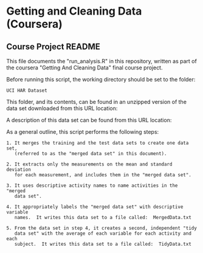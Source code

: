 
# Getting and Cleaning Data (Coursera)
## Course Project README

This file documents the "run_analysis.R" in this repository, written as part 
of the coursera "Getting And Cleaning Data" final course project.

Before running this script, the working directory should be set to the folder:

    UCI HAR Dataset
    
This folder, and its contents, can be found in an unzipped version of the data
set downloaded from this URL location: [](https://d396qusza40orc.cloudfront.net/getdata%2Fprojectfiles%2FUCI%20HAR%20Dataset.zip)

A description of this data set can be found from this URL location: [](http://archive.ics.uci.edu/ml/datasets/Human+Activity+Recognition+Using+Smartphones)

As a general outline, this script performs the following steps:

    1. It merges the training and the test data sets to create one data set,
       (referred to as the "merged data set" in this document).

    2. It extracts only the measurements on the mean and standard deviation
       for each measurement, and includes them in the "merged data set".

    3. It uses descriptive activity names to name activities in the "merged 
       data set".

    4. It appropriately labels the "merged data set" with descriptive variable
       names.  It writes this data set to a file called:  MergedData.txt

    5. From the data set in step 4, it creates a second, independent "tidy
       data set" with the average of each variable for each activity and each
       subject.  It writes this data set to a file called:  TidyData.txt
